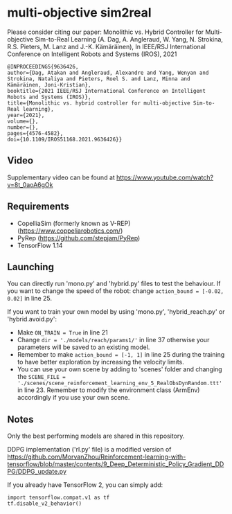 # multi-objective sim2real

Please consider citing our paper:
Monolithic vs. Hybrid Controller for Multi-objective Sim-to-Real Learning (A. Dag, A. Angleraud, W. Yang, N. Strokina, R.S. Pieters, M. Lanz and J.-K. Kämäräinen), In IEEE/RSJ International Conference on Intelligent Robots and Systems (IROS), 2021
```
@INPROCEEDINGS{9636426,  
author={Dag, Atakan and Angleraud, Alexandre and Yang, Wenyan and Strokina, Nataliya and Pieters, Roel S. and Lanz, Minna and Kämäräinen, Joni-Kristian},  
booktitle={2021 IEEE/RSJ International Conference on Intelligent Robots and Systems (IROS)},   
title={Monolithic vs. hybrid controller for multi-objective Sim-to-Real learning},   
year={2021},  
volume={},  
number={},  
pages={4576-4582},  
doi={10.1109/IROS51168.2021.9636426}}
```

## Video
Supplementary video can be found at https://www.youtube.com/watch?v=8t_0aoA6gOk

## Requirements
* CopelliaSim (formerly known as V-REP) (https://www.coppeliarobotics.com/)
* PyRep (https://github.com/stepjam/PyRep)
* TensorFlow 1.14

## Launching
You can directly run 'mono.py' and 'hybrid.py' files to test the behaviour. If you want to change the speed of the robot: change 
```action_bound = [-0.02, 0.02]``` in line 25.

If you want to train your own model by using 'mono.py', 'hybrid_reach.py' or 'hybrid.avoid.py':
* Make ```ON_TRAIN = True``` in line 21
* Change ```dir = './models/reach/params1/'``` in line 37 otherwise your parameters will be saved to an existing model.
* Remember to make ```action_bound = [-1, 1]``` in line 25 during the training to have better exploration by increasing the velocity limits.
* You can use your own scene by adding to 'scenes' folder and changing the ```SCENE_FILE = './scenes/scene_reinforcement_learning_env_5_RealObsDynRandom.ttt'``` in line 23. Remember to modify the environment class (ArmEnv) accordingly if you use your own scene.

## Notes
Only the best performing models are shared in this repository. 

DDPG implementation ('rl.py' file) is a modified version of https://github.com/MorvanZhou/Reinforcement-learning-with-tensorflow/blob/master/contents/9_Deep_Deterministic_Policy_Gradient_DDPG/DDPG_update.py

If you already have TensorFlow 2, you can simply add:
```
import tensorflow.compat.v1 as tf
tf.disable_v2_behavior()
```
